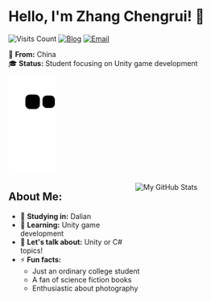 <!--
**duktig666/duktig666** is a ✨ _special_ ✨ repository because its `README.md` (this file) appears on your GitHub profile.

Here are some ideas to get you started:

- 🔭 I’m currently working on ...
- 🌱 I’m currently learning ...
- 👯 I’m looking to collaborate on ...
- 🤔 I’m looking for help with ...
- 💬 Ask me about ...
- 📫 How to reach me: ...
- 😄 Pronouns: ...
- ⚡ Fun fact: ...

-->



# Hello, I'm Zhang Chengrui! 👋

![Visits Count](https://komarev.com/ghpvc/?username=cr-zhichen&color=blue&style=flat-square)
[![Blog](https://img.shields.io/badge/Blog-ccrui.cn-orange?style=flat-square)](https://www.ccrui.cn/)
[![Email](https://img.shields.io/badge/Email-ccrui@ccrui.cn-Green?style=flat-square&logo=Gmail&logoColor=white&link=mailto:zg.chengrui@foxmail.com)](mailto:ccrui@ccrui.cn)

📍 **From:** China  
🎓 **Status:** Student focusing on Unity game development  

![](https://raw.githubusercontent.com/cr-zhichen/cr-zhichen/main/assets/github-contribution-grid-snake.svg)

<img src="https://github-readme-stats.vercel.app/api?username=cr-zhichen&show_icons=true" alt="My GitHub Stats" height="160" align="right" width="50%" />

## About Me:

- 🔭 **Studying in:** Dalian
- 🌱 **Learning:** Unity game development
- 💬 **Let's talk about:** Unity or C# topics!
- ⚡ **Fun facts:** 
  - Just an ordinary college student
  - A fan of science fiction books
  - Enthusiastic about photography

<!-- ## GitHub Activity Graph
[![Zhang's GitHub Activity Graph](https://activity-graph.herokuapp.com/graph?username=cr-zhichen&theme=dracula)](https://github.com/ashutosh00710/github-readme-activity-graph) -->
